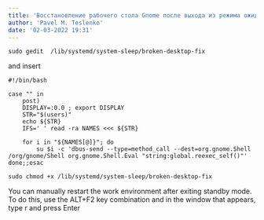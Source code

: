 ```yaml
---
title: 'Восстановление рабочего стола Gnome после выхода из режима ожидания'
author: 'Pavel M. Teslenko'
date: '02-03-2022 19:31'
---
```


	sudo gedit  /lib/systemd/system-sleep/broken-desktop-fix

and insert

	#!/bin/bash
 
	case "" in
  		post)
    	DISPLAY=:0.0 ; export DISPLAY
    	STR="$(users)"
    	echo ${STR}
    	IFS=' ' read -ra NAMES <<< ${STR}
 
     	for i in "${NAMES[@]}"; do
        	su $i -c 'dbus-send --type=method_call --dest=org.gnome.Shell /org/gnome/Shell org.gnome.Shell.Eval "string:global.reexec_self()"'
    done;;esac
  
	sudo chmod +x /lib/systemd/system-sleep/broken-desktop-fix
  
  
You can manually restart the work environment after exiting standby mode. To do this, use the ALT+F2 key combination and in the window that appears, type r and press Enter
